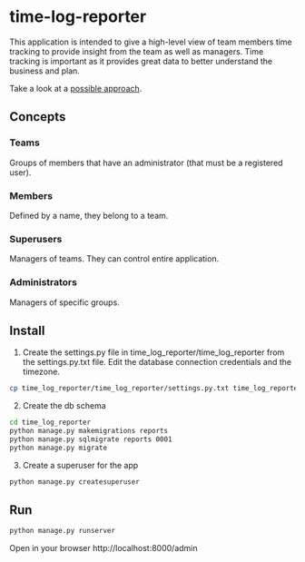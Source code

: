 # time-log-reporter

This application is intended to give a high-level view of team members time tracking to provide insight from the team as well as managers. Time tracking is important as it provides great data to better understand the business and plan.

Take a look at a [possible approach](https://www.getharvest.com/blog/2016/02/using-harvest-api-radical-transparency-clients-almanac/#more-13023).


## Concepts

### Teams
Groups of members that have an administrator (that must be a registered user).

### Members
Defined by a name, they belong to a team.

### Superusers
Managers of teams. They can control entire application.

### Administrators
Managers of specific groups.


## Install

1. Create the settings.py file in time_log_reporter/time_log_reporter from the settings.py.txt file. Edit the database connection credentials and the timezone.
```bash
cp time_log_reporter/time_log_reporter/settings.py.txt time_log_reporter/time_log_reporter/settings.py
```
2. Create the db schema
```bash
cd time_log_reporter
python manage.py makemigrations reports
python manage.py sqlmigrate reports 0001
python manage.py migrate
```
3. Create a superuser for the app
```bash
python manage.py createsuperuser
```

## Run

```bash
python manage.py runserver
```

Open in your browser http://localhost:8000/admin

